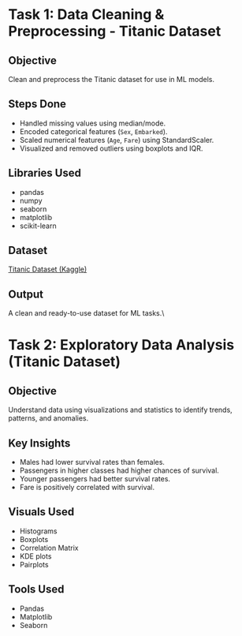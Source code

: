 # Task 1: Data Cleaning & Preprocessing - Titanic Dataset

## Objective
Clean and preprocess the Titanic dataset for use in ML models.

## Steps Done
- Handled missing values using median/mode.
- Encoded categorical features (`Sex`, `Embarked`).
- Scaled numerical features (`Age`, `Fare`) using StandardScaler.
- Visualized and removed outliers using boxplots and IQR.

## Libraries Used
- pandas
- numpy
- seaborn
- matplotlib
- scikit-learn

## Dataset
[Titanic Dataset (Kaggle)](https://www.kaggle.com/datasets/yasserh/titanic-dataset)

## Output
A clean and ready-to-use dataset for ML tasks.\

# Task 2: Exploratory Data Analysis (Titanic Dataset)

## Objective
Understand data using visualizations and statistics to identify trends, patterns, and anomalies.

## Key Insights
- Males had lower survival rates than females.
- Passengers in higher classes had higher chances of survival.
- Younger passengers had better survival rates.
- Fare is positively correlated with survival.

## Visuals Used
- Histograms
- Boxplots
- Correlation Matrix
- KDE plots
- Pairplots

## Tools Used
- Pandas
- Matplotlib
- Seaborn

